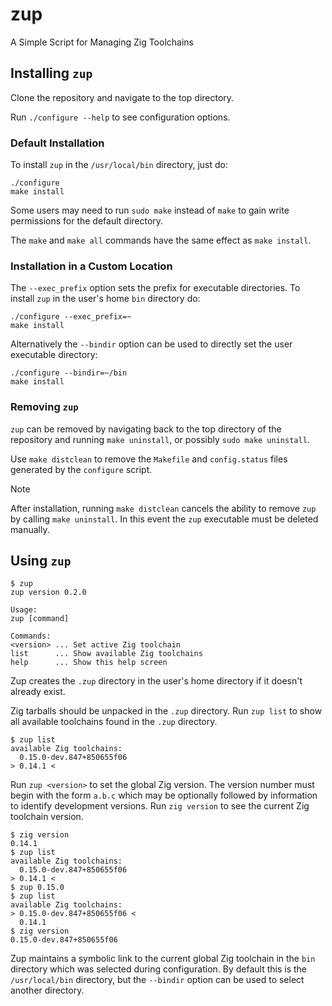 # zup
A Simple Script for Managing Zig Toolchains

## Installing `zup`
Clone the repository and navigate to the top directory.

Run `./configure --help` to see configuration options.

### Default Installation
To install `zup` in the `/usr/local/bin` directory, just do:

```none
./configure
make install
```

Some users may need to run `sudo make` instead of `make` to gain write permissions for the default directory.

The `make` and `make all` commands have the same effect as `make install`.

### Installation in a Custom Location
The `--exec_prefix` option sets the prefix for executable directories. To install `zup` in the user's home `bin` directory do:

```none
./configure --exec_prefix=~
make install
```

Alternatively the `--bindir` option can be used to directly set the user executable directory:

```none
./configure --bindir=~/bin
make install
```

### Removing `zup`
`zup` can be removed by navigating back to the top directory of the repository and running `make uninstall`, or possibly `sudo make uninstall`.

Use `make distclean` to remove the `Makefile` and `config.status` files generated by the `configure` script.

> [!NOTE]
> After installation, running `make distclean` cancels the ability to remove `zup` by calling `make uninstall`. In this event the `zup` executable must be deleted manually.

## Using `zup`

```none
$ zup
zup version 0.2.0

Usage:
zup [command]

Commands:
<version> ... Set active Zig toolchain
list      ... Show available Zig toolchains
help      ... Show this help screen
```

Zup creates the `.zup` directory in the user's home directory if it doesn't already exist.

Zig tarballs should be unpacked in the `.zup` directory. Run `zup list` to show all available toolchains found in the `.zup` directory.

```none
$ zup list
available Zig toolchains:
  0.15.0-dev.847+850655f06
> 0.14.1 <
```

Run `zup <version>` to set the global Zig version. The version number must begin with the form `a.b.c` which may be optionally followed by information to identify development versions. Run `zig version` to see the current Zig toolchain version.

```none
$ zig version
0.14.1
$ zup list
available Zig toolchains:
  0.15.0-dev.847+850655f06
> 0.14.1 <
$ zup 0.15.0
$ zup list
available Zig toolchains:
> 0.15.0-dev.847+850655f06 <
  0.14.1
$ zig version
0.15.0-dev.847+850655f06
```

Zup maintains a symbolic link to the current global Zig toolchain in the `bin` directory which was selected during configuration. By default this is the `/usr/local/bin` directory, but the `--bindir` option can be used to select another directory.
